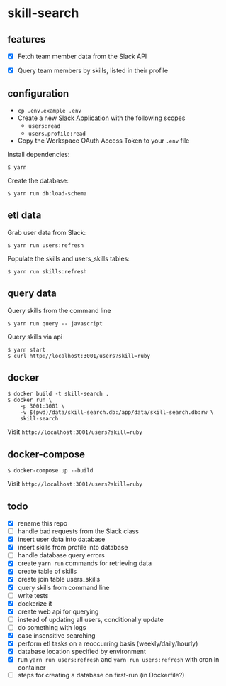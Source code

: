 # skill-search

## features

* [x] Fetch team member data from the Slack API
* [x] Query team members by skills, listed in their profile


## configuration

* `cp .env.example .env`
* Create a new [Slack Application](https://api.slack.com/apps) with the following scopes
  - `users:read`
  - `users.profile:read`
* Copy the Workspace OAuth Access Token to your `.env` file

Install dependencies:

```
$ yarn
```

Create the database:

```
$ yarn run db:load-schema
```


## etl data

Grab user data from Slack:

```
$ yarn run users:refresh
```

Populate the skills and users_skills tables:

```
$ yarn run skills:refresh
```


## query data

Query skills from the command line

```
$ yarn run query -- javascript
```

Query skills via api

```
$ yarn start
$ curl http://localhost:3001/users?skill=ruby
```


## docker

```
$ docker build -t skill-search .
$ docker run \
    -p 3001:3001 \
    -v $(pwd)/data/skill-search.db:/app/data/skill-search.db:rw \
    skill-search
```

Visit `http://localhost:3001/users?skill=ruby`


## docker-compose

```
$ docker-compose up --build
```

Visit `http://localhost:3001/users?skill=ruby`


## todo

* [x] rename this repo
* [ ] handle bad requests from the Slack class
* [x] insert user data into database
* [x] insert skills from profile into database
* [ ] handle database query errors
* [x] create `yarn run` commands for retrieving data
* [x] create table of skills
* [x] create join table users_skills
* [x] query skills from command line
* [ ] write tests
* [x] dockerize it
* [x] create web api for querying
* [ ] instead of updating all users, conditionally update
* [ ] do something with logs
* [x] case insensitive searching
* [x] perform etl tasks on a reoccurring basis (weekly/daily/hourly)
* [x] database location specified by environment
* [x] run `yarn run users:refresh` and `yarn run users:refresh` with cron in container
* [ ] steps for creating a database on first-run (in Dockerfile?)
